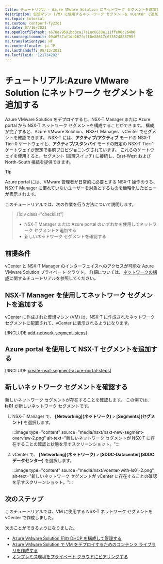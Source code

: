 ```yaml
---
title: チュートリアル - Azure VMware Solution にネットワーク セグメントを追加する
description: 仮想マシン (VM) に使用するネットワーク セグメントを vCenter で追加する方法について説明します。
ms.topic: tutorial
ms.custom: contperf-fy22q1
ms.date: 07/16/2021
ms.openlocfilehash: a678e29591bc3ca17a1ec6638e111ffeb8c264b0
ms.sourcegitcommit: 0046757af1da267fc2f0e88617c633524883795f
ms.translationtype: HT
ms.contentlocale: ja-JP
ms.lasthandoff: 08/13/2021
ms.locfileid: "121734202"
---
```

# <a name="tutorial-add-a-network-segment-in-azure-vmware-solution"></a>チュートリアル:Azure VMware Solution にネットワーク セグメントを追加する 

Azure VMware Solution をデプロイすると、NSX-T Manager または Azure portal から NSX-T ネットワーク セグメントを構成することができます。 構成が完了すると、Azure VMware Solution、NSX-T Manager、vCenter でセグメントを確認できます。 NSX-T には、**アクティブ/アクティブ** モードの NSX-T Tier-0 ゲートウェイと、**アクティブ/スタンバイ** モードの既定の NSX-T Tier-1 ゲートウェイが既定で事前プロビジョニングされています。  これらのゲートウェイを使用すると、セグメント (論理スイッチ) に接続し、East-West および North-South 接続を提供できます。 

>[!TIP]
>Azure portal には、VMware 管理者が日常的に必要とする NSX-T 操作のうち、NSX-T Manager に慣れていないユーザーを対象とするものを簡略化したビューが表示されます。 


このチュートリアルでは、次の作業を行う方法について説明します。

> [!div class="checklist"]
> * NSX-T Manager または Azure portal のいずれかを使用してネットワーク セグメントを追加する
> * 新しいネットワーク セグメントを確認する 

## <a name="prerequisites"></a>前提条件

vCenter と NSX-T Manager のインターフェイスへのアクセスが可能な Azure VMware Solution プライベート クラウド。 詳細については、[ネットワークの構成](tutorial-configure-networking.md)に関するチュートリアルを参照してください。

## <a name="use-nsx-t-manager-to-add-network-segment"></a>NSX-T Manager を使用してネットワーク セグメントを追加する 

vCenter に作成された仮想マシン (VM) は、NSX-T に作成されたネットワーク セグメントに配置されて、vCenter に表示されるようになります。

[!INCLUDE [add-network-segment-steps](includes/add-network-segment-steps.md)]

## <a name="use-azure-portal-to-add-an-nsx-t-segment"></a>Azure portal を使用して NSX-T セグメントを追加する

[!INCLUDE [create-nsxt-segment-azure-portal-steps](includes/create-nsxt-segment-azure-portal-steps.md)]


## <a name="verify-the-new-network-segment"></a>新しいネットワーク セグメントを確認する

新しいネットワーク セグメントが存在することを確認します。 この例では、**ls01** が新しいネットワーク セグメントです。

1. NSX-T Manager で、 **[Networking]\(ネットワーク\)**  >  **[Segments]\(セグメント\)** を選択します。 

    :::image type="content" source="media/nsxt/nsxt-new-segment-overview-2.png" alt-text="新しいネットワーク セグメントが NSX-T に存在することの確認と状態を示すスクリーンショット。":::

1. vCenter で、 **[Networking]\(ネットワーク\)**  >  **[SDDC-Datacenter]\(SDDC データセンター\)** を選択します。

    :::image type="content" source="media/nsxt/vcenter-with-ls01-2.png" alt-text="新しいネットワーク セグメントが vCenter に存在することの確認を示すスクリーンショット。":::

## <a name="next-steps"></a>次のステップ

このチュートリアルでは、VM に使用する NSX-T ネットワーク セグメントを vCenter で作成しました。 

次のことができるようになりました。 

- [Azure VMware Solution 用の DHCP を構成して管理する](configure-dhcp-azure-vmware-solution.md)
- [Azure VMware Solution で VM をデプロイするためのコンテンツ ライブラリを作成する](deploy-vm-content-library.md) 
- [オンプレミス環境をプライベート クラウドにピアリングする](tutorial-expressroute-global-reach-private-cloud.md)


<!-- LINKS - external-->

<!-- LINKS - internal -->
